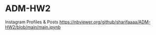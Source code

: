 # ADM-HW2
 Instagram Profiles &amp; Posts
https://nbviewer.org/github/sharifaaaa/ADM-HW2/blob/main/main.ipynb
